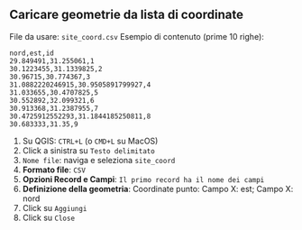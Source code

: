 ## Caricare geometrie da lista di coordinate
File da usare: `site_coord.csv`
Esempio di contenuto (prime 10 righe):
```csv
nord,est,id
29.849491,31.255061,1
30.1223455,31.1339825,2
30.96715,30.774367,3
31.0882220246915,30.9505891799927,4
31.033655,30.4707825,5
30.552892,32.099321,6
30.913368,31.2387955,7
30.4725912552293,31.1844185250811,8
30.683333,31.35,9
```
1. Su QGIS: `CTRL+L` (o `CMD+L` su MacOS)
2. Click a sinistra su `Testo delimitato`
3. `Nome file`: naviga e seleziona `site_coord`
4. **Formato file**: `CSV`
5. **Opzioni Record e Campi**: `Il primo record ha il nome dei campi`
6. **Definizione della geometria**: Coordinate punto: Campo X: est; Campo X: nord
7. Click su `Aggiungi`
8. Click su `Close`
